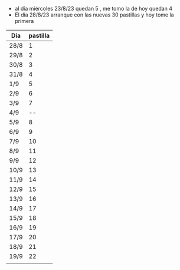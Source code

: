 - al día miércoles  23/8/23 quedan 5 , me tomo la de hoy quedan 4
- El día 28/8/23 arranque con las nuevas 30 pastillas y hoy tome la primera 

| Dia  | pastilla |
| ---- | -------- |
| 28/8 | 1        |
| 29/8 | 2        |
| 30/8 | 3        |
| 31/8 | 4        |
| 1/9  | 5        |
| 2/9  | 6        |
| 3/9  | 7        |
| 4/9  | --       |
| 5/9  | 8        |
| 6/9  | 9        |
| 7/9  | 10       |
| 8/9  | 11       |
| 9/9  | 12       |
| 10/9 | 13       |
| 11/9 | 14       |
| 12/9 | 15       |
| 13/9 | 16       |
| 14/9 | 17       |
| 15/9 | 18       |
| 16/9 | 19       |
| 17/9 | 20       |
| 18/9 | 21       |
| 19/9 |     22     |
|      |          |
